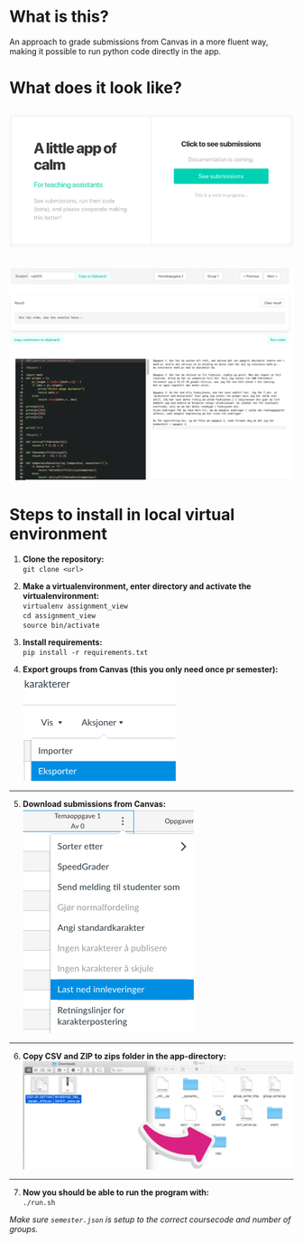 
# What is this?
An approach to grade submissions from Canvas in a more fluent way, making it possible to run python code directly in the app.


# What does it look like?
![Front](app/demo/front.png)  
---
![fileviewer](app/demo/fileviewer.png)  
---
# Steps to install in local virtual environment


1. **Clone the repository:**  
`git clone <url>`


2. **Make a virtualenvironment, enter directory and activate the virtualenvironment:**  
`virtualenv assignment_view`  
`cd assignment_view`  
`source bin/activate`  


3. **Install requirements:**  
`pip install -r requirements.txt`  


4. **Export groups from Canvas (this you only need once pr semester):**  
![export_groups](app/demo/export_groups.png)  

---
5. **Download submissions from Canvas:**  
![download_submissions](app/demo/download_submissions.png)  

---
6. **Copy CSV and ZIP to zips folder in the app-directory:**  
![csv_zip_to_folder](app/demo/csv_zip_to_folder.png)  

---

7. **Now you should be able to run the program with:**  
`./run.sh`  

_Make sure `semester.json` is setup to the correct coursecode and number of groups._  
